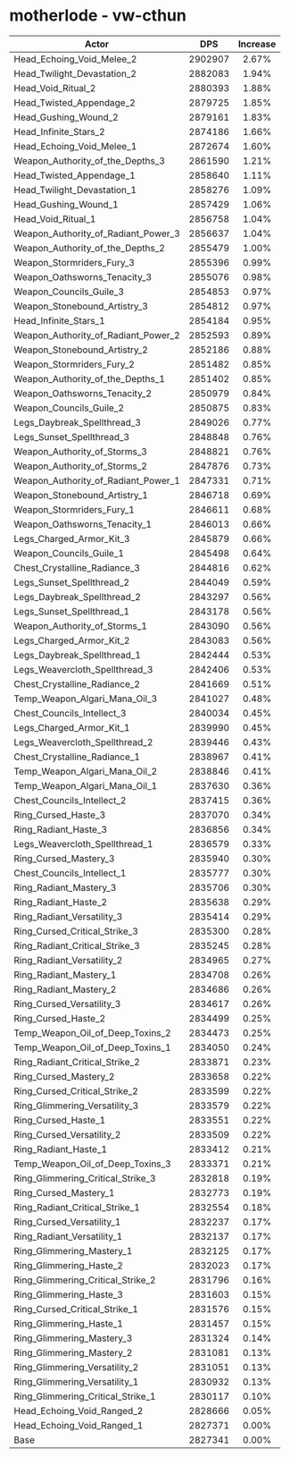 # motherlode - vw-cthun
| Actor | DPS | Increase |
|---|:---:|:---:|
|Head_Echoing_Void_Melee_2|2902907|2.67%|
|Head_Twilight_Devastation_2|2882083|1.94%|
|Head_Void_Ritual_2|2880393|1.88%|
|Head_Twisted_Appendage_2|2879725|1.85%|
|Head_Gushing_Wound_2|2879161|1.83%|
|Head_Infinite_Stars_2|2874186|1.66%|
|Head_Echoing_Void_Melee_1|2872674|1.60%|
|Weapon_Authority_of_the_Depths_3|2861590|1.21%|
|Head_Twisted_Appendage_1|2858640|1.11%|
|Head_Twilight_Devastation_1|2858276|1.09%|
|Head_Gushing_Wound_1|2857429|1.06%|
|Head_Void_Ritual_1|2856758|1.04%|
|Weapon_Authority_of_Radiant_Power_3|2856637|1.04%|
|Weapon_Authority_of_the_Depths_2|2855479|1.00%|
|Weapon_Stormriders_Fury_3|2855396|0.99%|
|Weapon_Oathsworns_Tenacity_3|2855076|0.98%|
|Weapon_Councils_Guile_3|2854853|0.97%|
|Weapon_Stonebound_Artistry_3|2854812|0.97%|
|Head_Infinite_Stars_1|2854184|0.95%|
|Weapon_Authority_of_Radiant_Power_2|2852593|0.89%|
|Weapon_Stonebound_Artistry_2|2852186|0.88%|
|Weapon_Stormriders_Fury_2|2851482|0.85%|
|Weapon_Authority_of_the_Depths_1|2851402|0.85%|
|Weapon_Oathsworns_Tenacity_2|2850979|0.84%|
|Weapon_Councils_Guile_2|2850875|0.83%|
|Legs_Daybreak_Spellthread_3|2849026|0.77%|
|Legs_Sunset_Spellthread_3|2848848|0.76%|
|Weapon_Authority_of_Storms_3|2848821|0.76%|
|Weapon_Authority_of_Storms_2|2847876|0.73%|
|Weapon_Authority_of_Radiant_Power_1|2847331|0.71%|
|Weapon_Stonebound_Artistry_1|2846718|0.69%|
|Weapon_Stormriders_Fury_1|2846611|0.68%|
|Weapon_Oathsworns_Tenacity_1|2846013|0.66%|
|Legs_Charged_Armor_Kit_3|2845879|0.66%|
|Weapon_Councils_Guile_1|2845498|0.64%|
|Chest_Crystalline_Radiance_3|2844816|0.62%|
|Legs_Sunset_Spellthread_2|2844049|0.59%|
|Legs_Daybreak_Spellthread_2|2843297|0.56%|
|Legs_Sunset_Spellthread_1|2843178|0.56%|
|Weapon_Authority_of_Storms_1|2843090|0.56%|
|Legs_Charged_Armor_Kit_2|2843083|0.56%|
|Legs_Daybreak_Spellthread_1|2842444|0.53%|
|Legs_Weavercloth_Spellthread_3|2842406|0.53%|
|Chest_Crystalline_Radiance_2|2841669|0.51%|
|Temp_Weapon_Algari_Mana_Oil_3|2841027|0.48%|
|Chest_Councils_Intellect_3|2840034|0.45%|
|Legs_Charged_Armor_Kit_1|2839990|0.45%|
|Legs_Weavercloth_Spellthread_2|2839446|0.43%|
|Chest_Crystalline_Radiance_1|2838967|0.41%|
|Temp_Weapon_Algari_Mana_Oil_2|2838846|0.41%|
|Temp_Weapon_Algari_Mana_Oil_1|2837630|0.36%|
|Chest_Councils_Intellect_2|2837415|0.36%|
|Ring_Cursed_Haste_3|2837070|0.34%|
|Ring_Radiant_Haste_3|2836856|0.34%|
|Legs_Weavercloth_Spellthread_1|2836579|0.33%|
|Ring_Cursed_Mastery_3|2835940|0.30%|
|Chest_Councils_Intellect_1|2835777|0.30%|
|Ring_Radiant_Mastery_3|2835706|0.30%|
|Ring_Radiant_Haste_2|2835638|0.29%|
|Ring_Radiant_Versatility_3|2835414|0.29%|
|Ring_Cursed_Critical_Strike_3|2835300|0.28%|
|Ring_Radiant_Critical_Strike_3|2835245|0.28%|
|Ring_Radiant_Versatility_2|2834965|0.27%|
|Ring_Radiant_Mastery_1|2834708|0.26%|
|Ring_Radiant_Mastery_2|2834686|0.26%|
|Ring_Cursed_Versatility_3|2834617|0.26%|
|Ring_Cursed_Haste_2|2834499|0.25%|
|Temp_Weapon_Oil_of_Deep_Toxins_2|2834473|0.25%|
|Temp_Weapon_Oil_of_Deep_Toxins_1|2834050|0.24%|
|Ring_Radiant_Critical_Strike_2|2833871|0.23%|
|Ring_Cursed_Mastery_2|2833658|0.22%|
|Ring_Cursed_Critical_Strike_2|2833599|0.22%|
|Ring_Glimmering_Versatility_3|2833579|0.22%|
|Ring_Cursed_Haste_1|2833551|0.22%|
|Ring_Cursed_Versatility_2|2833509|0.22%|
|Ring_Radiant_Haste_1|2833412|0.21%|
|Temp_Weapon_Oil_of_Deep_Toxins_3|2833371|0.21%|
|Ring_Glimmering_Critical_Strike_3|2832818|0.19%|
|Ring_Cursed_Mastery_1|2832773|0.19%|
|Ring_Radiant_Critical_Strike_1|2832554|0.18%|
|Ring_Cursed_Versatility_1|2832237|0.17%|
|Ring_Radiant_Versatility_1|2832137|0.17%|
|Ring_Glimmering_Mastery_1|2832125|0.17%|
|Ring_Glimmering_Haste_2|2832023|0.17%|
|Ring_Glimmering_Critical_Strike_2|2831796|0.16%|
|Ring_Glimmering_Haste_3|2831603|0.15%|
|Ring_Cursed_Critical_Strike_1|2831576|0.15%|
|Ring_Glimmering_Haste_1|2831457|0.15%|
|Ring_Glimmering_Mastery_3|2831324|0.14%|
|Ring_Glimmering_Mastery_2|2831081|0.13%|
|Ring_Glimmering_Versatility_2|2831051|0.13%|
|Ring_Glimmering_Versatility_1|2830932|0.13%|
|Ring_Glimmering_Critical_Strike_1|2830117|0.10%|
|Head_Echoing_Void_Ranged_2|2828666|0.05%|
|Head_Echoing_Void_Ranged_1|2827371|0.00%|
|Base|2827341|0.00%|
